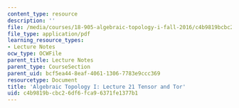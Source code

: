```yaml
---
content_type: resource
description: ''
file: /media/courses/18-905-algebraic-topology-i-fall-2016/c4b9819bcbc26df6fca96371fe1377b1_MIT18_905F16_lec21.pdf
file_type: application/pdf
learning_resource_types:
- Lecture Notes
ocw_type: OCWFile
parent_title: Lecture Notes
parent_type: CourseSection
parent_uid: bcf5ea44-8eaf-4061-1306-7783e9ccc369
resourcetype: Document
title: 'Algebraic Topology I: Lecture 21 Tensor and Tor'
uid: c4b9819b-cbc2-6df6-fca9-6371fe1377b1
---
```


